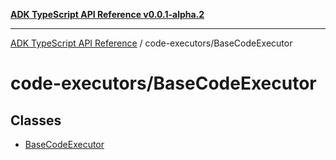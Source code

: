 [**ADK TypeScript API Reference v0.0.1-alpha.2**](../../README.md)

***

[ADK TypeScript API Reference](../../modules.md) / code-executors/BaseCodeExecutor

# code-executors/BaseCodeExecutor

## Classes

- [BaseCodeExecutor](classes/BaseCodeExecutor.md)
